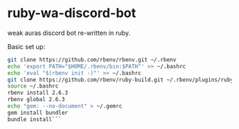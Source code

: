 # ruby-wa-discord-bot
weak auras discord bot re-written in ruby.

Basic set up:

```bash
git clone https://github.com/rbenv/rbenv.git ~/.rbenv
echo 'export PATH="$HOME/.rbenv/bin:$PATH"' >> ~/.bashrc
echo 'eval "$(rbenv init -)"' >> ~/.bashrc
git clone https://github.com/rbenv/ruby-build.git ~/.rbenv/plugins/ruby-build`
source ~/.bashrc
rbenv install 2.6.3
rbenv global 2.6.3
echo "gem: --no-document" > ~/.gemrc
gem install bundler
bundle install```
